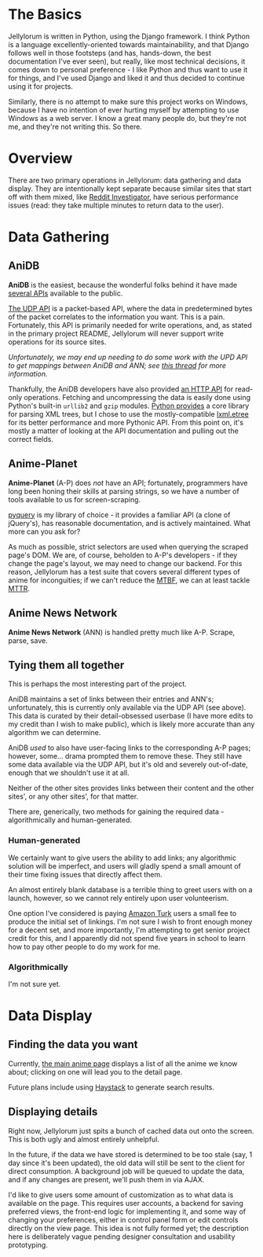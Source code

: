 # The Basics #

Jellylorum is written in Python, using the Django framework.  I think Python is
a language excellently-oriented towards maintainability, and that Django
follows well in those footsteps (and has, hands-down, the best documentation
I've ever seen), but really, like most technical decisions, it comes down to
personal preference - I like Python and thus want to use it for things, and
I've used Django and liked it and thus decided to continue using it for
projects.

Similarly, there is no attempt to make sure this project works on Windows,
because I have no intention of ever hurting myself by attempting to use Windows
as a web server.  I know a great many people do, but they're not me, and
they're not writing this.  So there.

# Overview #

There are two primary operations in Jellylorum: data gathering and data
display.  They are intentionally kept separate because similar sites that start
off with them mixed, like [Reddit Investigator], have serious performance issues
(read: they take multiple minutes to return data to the user).

[Reddit Investigator]: http://www.redditinvestigator.com/

# Data Gathering #

## AniDB ##

**AniDB** is the easiest, because the wonderful folks behind it have made
[several APIs] available to the public.

[The UDP API] is a packet-based API, where the data in predetermined bytes of
the packet correlates to the information you want.  This is a pain.
Fortunately, this API is primarily needed for write operations, and, as stated
in the primary project README, Jellylorum will never support write operations
for its source sites.

*Unfortunately, we may end up needing to do some work with the UPD API to get
mappings between AniDB and ANN; see [this thread] for more information.*

Thankfully, the AniDB developers have also provided [an HTTP API] for read-only
operations.  Fetching and uncompressing the data is easily done using Python's
built-in `urllib2` and `gzip` modules.  [Python provides][etree] a core library
for parsing XML trees, but I chose to use the mostly-compatible [lxml.etree]
for its better performance and more Pythonic API.  From this point on, it's
mostly a matter of looking at the API documentation and pulling out the correct
fields.

[several APIs]: http://wiki.anidb.info/w/API
[The UDP API]: http://wiki.anidb.info/w/UDP_API_Definition
[this thread]: http://anidb.net/perl-bin/animedb.pl?show=cmt&id=45254
[an HTTP API]: http://wiki.anidb.info/w/HTTP_API_Definition
[etree]: http://docs.python.org/2/library/xml.etree.elementtree.html
[lxml.etree]: http://lxml.de/tutorial.html

## Anime-Planet ##

**Anime-Planet** (A-P) does *not* have an API; fortunately, programmers have
long been honing their skills at parsing strings, so we have a number of tools
available to us for screen-scraping.

[pyquery] is my library of choice - it provides a familiar API (a clone of
jQuery's), has reasonable documentation, and is actively maintained.  What more
can you ask for?

As much as possible, strict selectors are used when querying the scraped page's
DOM.  We are, of course, beholden to A-P's developers - if they change the
page's layout, we may need to change our backend.  For this reason, Jellylorum
has a test suite that covers several different types of anime for inconguities;
if we can't reduce the [MTBF], we can at least tackle [MTTR].

[pyquery]: https://pypi.python.org/pypi/pyquery
[MTBF]: http://en.wikipedia.org/wiki/MTBF
[MTTR]: https://en.wikipedia.org/wiki/Mean_time_to_recovery

## Anime News Network ##

**Anime News Network** (ANN) is handled pretty much like A-P.  Scrape, parse,
save.

## Tying them all together ##

This is perhaps the most interesting part of the project.

AniDB maintains a set of links between their entries and ANN's; unfortunately,
this is currently only available via the UDP API (see above).  This data is
curated by their detail-obsessed userbase (I have more edits to my credit than
I wish to make public), which is likely more accurate than any algorithm we
can determine.

AniDB *used* to also have user-facing links to the corresponding A-P pages; however, some... drama prompted them to remove these.  They still have some data available via the UDP API, but it's old and severely out-of-date, enough that we shouldn't use it at all.

Neither of the other sites provides links between their content and the other sites', or any other sites', for that matter.

There are, generically, two methods for gaining the required data - algorithmically  and human-generated.

### Human-generated ###

We certainly want to give users the ability to add links; any algorithmic solution will be imperfect, and users will gladly spend a small amount of their time fixing issues that directly affect them.

An almost entirely blank database is a terrible thing to greet users with on a launch, however, so we cannot rely entirely upon user volunteerism.

One option I've considered is paying [Amazon Turk] users a small fee to produce the initial set of linkings.  I'm not sure I wish to front enough money for a decent set, and more importantly, I'm attempting to get senior project credit for this, and I apparently did not spend five years in school to learn how to pay other people to do my work for me.

[Amazon Turk]: https://www.mturk.com/mturk/welcome

### Algorithmically ###

I'm not sure yet.

# Data Display #

## Finding the data you want ##

Currently, [the main anime page] displays a list of all the anime we know about;
clicking on one will lead you to the detail page.

Future plans include using [Haystack] to generate search results.

[the main anime page]: http://ani.pe/dia/anime/
[Haystack]: http://haystacksearch.org/

## Displaying details ##

Right now, Jellylorum just spits a bunch of cached data out onto the screen.
This is both ugly and almost entirely unhelpful.

In the future, if the data we have stored is determined to be too stale (say, 1 day
since it's been updated), the old data will still be sent to the client for direct
consumption.  A background job will be queued to update the data, and if any changes
are present, we'll push them in via AJAX.

I'd like to give users some amount of customization as to what data is available on
the page.  This requires user accounts, a backend for saving preferred views, the
front-end logic for implementing it, and some way of changing your preferences,
either in control panel form or edit controls directly on the view page.  This idea
is not fully formed yet; the description here is deliberately vague pending designer
consultation and usability prototyping.
